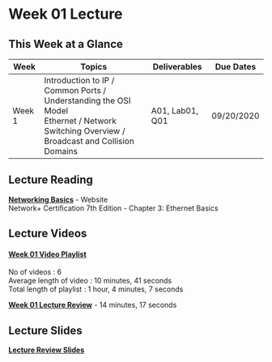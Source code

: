 # Week 01 Lecture

## This Week at a Glance

| Week | Topics |  Deliverables | Due Dates |
| --- | --- | --- | --- |
| Week 1 | Introduction to IP / Common Ports / Understanding the OSI Model <br> Ethernet / Network Switching Overview / Broadcast and Collision Domains|	A01, Lab01, Q01 | 09/20/2020 |

## Lecture Reading

**[Networking Basics](https://scalac.io/networking-basics/)** - Website <br>
Network+ Certification 7th Edition - Chapter 3: Ethernet Basics

## Lecture Videos

#### [Week 01 Video Playlist](https://www.youtube.com/playlist?list=PLuUSWzFVaPptUMFBrnQlEGGAQzFn3mdnd) <br>
No of videos : 6 <br>
Average length of video : 10 minutes, 41 seconds <br>
Total length of playlist : 1 hour, 4 minutes, 7 seconds <br>

**[Week 01 Lecture Review](https://myvideo.uri.edu/Mediasite/Play/4a0eb356b4b5431481e618873ab2bc891d)** - 14 minutes, 17 seconds


## Lecture Slides

**[Lecture Review Slides](week01-lecture-notes.pdf)**


